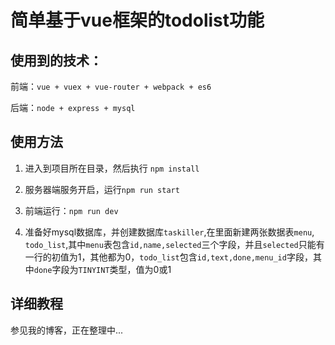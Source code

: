 # 简单基于vue框架的todolist功能

## 使用到的技术： 
  前端：`vue + vuex + vue-router + webpack + es6 `

  后端：`node + express + mysql`

## 使用方法

1. 进入到项目所在目录，然后执行 `npm install`

2. 服务器端服务开启，运行`npm run start`

3. 前端运行：`npm run dev`

4. 准备好mysql数据库，并创建数据库`taskiller`,在里面新建两张数据表`menu`, `todo_list`,其中`menu`表包含`id,name,selected`三个字段，并且`selected`只能有一行的初值为1，其他都为0，`todo_list`包含`id,text,done,menu_id`字段，其中`done`字段为`TINYINT`类型，值为0或1

## 详细教程

参见我的博客，正在整理中...




